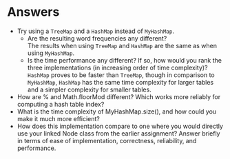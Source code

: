 # Answers
- Try using a `TreeMap` and a `HashMap` instead of `MyHashMap`.
    - Are the resulting word frequencies any different?  
    The results when using `TreeMap` and `HashMap` are the same as when using `MyHashMap`.
    - Is the time performance any different? If so, how would you rank the three implementations 
    (in increasing order of time complexity)?  
    `HashMap` proves to be faster than `TreeMap`, though in comparison to `MyHashMap`, `HashMap` has the same time
    complexity for larger tables and a simpler complexity for smaller tables.
- How are % and Math.floorMod different? Which works more reliably for computing a hash table index?
- What is the time complexity of MyHashMap.size(), and how could you make it much more efficient?
- How does this implementation compare to one where you would directly use your linked Node class from the earlier 
assignment? Answer briefly in terms of ease of implementation, correctness, reliability, and performance.